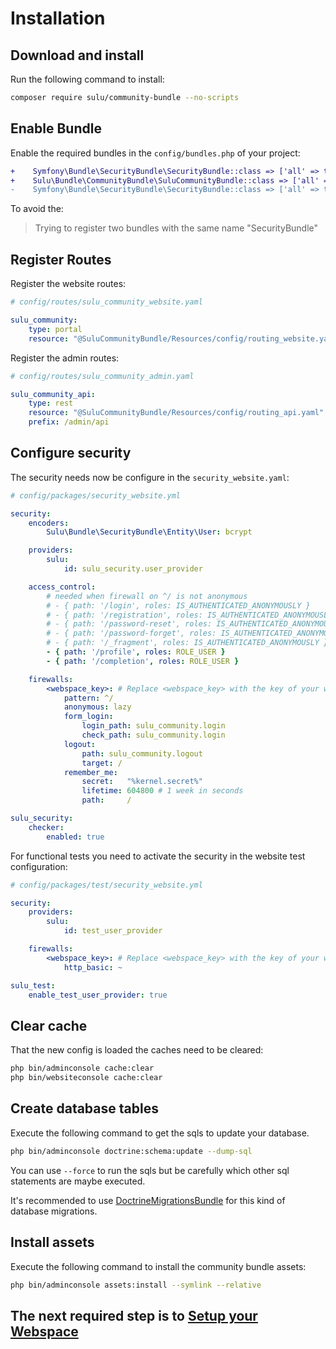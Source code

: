 # Installation

## Download and install 

Run the following command to install:

```bash
composer require sulu/community-bundle --no-scripts
```

## Enable Bundle

Enable the required bundles in the `config/bundles.php` of your project:

```diff
+    Symfony\Bundle\SecurityBundle\SecurityBundle::class => ['all' => true],
+    Sulu\Bundle\CommunityBundle\SuluCommunityBundle::class => ['all' => true],
-    Symfony\Bundle\SecurityBundle\SecurityBundle::class => ['all' => true, 'admin' => true], 
```

To avoid the:

> Trying to register two bundles with the same name "SecurityBundle"

## Register Routes

Register the website routes:

```yml
# config/routes/sulu_community_website.yaml

sulu_community:
    type: portal
    resource: "@SuluCommunityBundle/Resources/config/routing_website.yaml"
```

Register the admin routes:

```yml
# config/routes/sulu_community_admin.yaml

sulu_community_api:
    type: rest
    resource: "@SuluCommunityBundle/Resources/config/routing_api.yaml"
    prefix: /admin/api
```

## Configure security

The security needs now be configure in the `security_website.yaml`:

```yml
# config/packages/security_website.yml

security:
    encoders:
        Sulu\Bundle\SecurityBundle\Entity\User: bcrypt

    providers:
        sulu:
            id: sulu_security.user_provider

    access_control:
        # needed when firewall on ^/ is not anonymous
        # - { path: '/login', roles: IS_AUTHENTICATED_ANONYMOUSLY }
        # - { path: '/registration', roles: IS_AUTHENTICATED_ANONYMOUSLY }
        # - { path: '/password-reset', roles: IS_AUTHENTICATED_ANONYMOUSLY }
        # - { path: '/password-forget', roles: IS_AUTHENTICATED_ANONYMOUSLY }
        # - { path: '/_fragment', roles: IS_AUTHENTICATED_ANONYMOUSLY }
        - { path: '/profile', roles: ROLE_USER }
        - { path: '/completion', roles: ROLE_USER }

    firewalls:
        <webspace_key>: # Replace <webspace_key> with the key of your webspace
            pattern: ^/
            anonymous: lazy
            form_login:
                login_path: sulu_community.login
                check_path: sulu_community.login
            logout:
                path: sulu_community.logout
                target: /
            remember_me:
                secret:   "%kernel.secret%"
                lifetime: 604800 # 1 week in seconds
                path:     /

sulu_security:
    checker:
        enabled: true
```

For functional tests you need to activate the security in the website test configuration:

```yaml
# config/packages/test/security_website.yml

security:
    providers:
        sulu:
            id: test_user_provider

    firewalls:
        <webspace_key>: # Replace <webspace_key> with the key of your webspace
            http_basic: ~

sulu_test:
    enable_test_user_provider: true
```

## Clear cache

That the new config is loaded the caches need to be cleared:

```bash
php bin/adminconsole cache:clear
php bin/websiteconsole cache:clear
```

## Create database tables

Execute the following command to get the sqls to update your database.

```bash
php bin/adminconsole doctrine:schema:update --dump-sql
```

You can use `--force` to run the sqls but be carefully which other sql statements are maybe executed.

It's recommended to use [DoctrineMigrationsBundle](https://symfony.com/doc/current/bundles/DoctrineMigrationsBundle/index.html)
for this kind of database migrations.

## Install assets

Execute the following command to install the community bundle assets:

```bash
php bin/adminconsole assets:install --symlink --relative
```

## The next required step is to [Setup your Webspace](2-setup-webspace.md)
